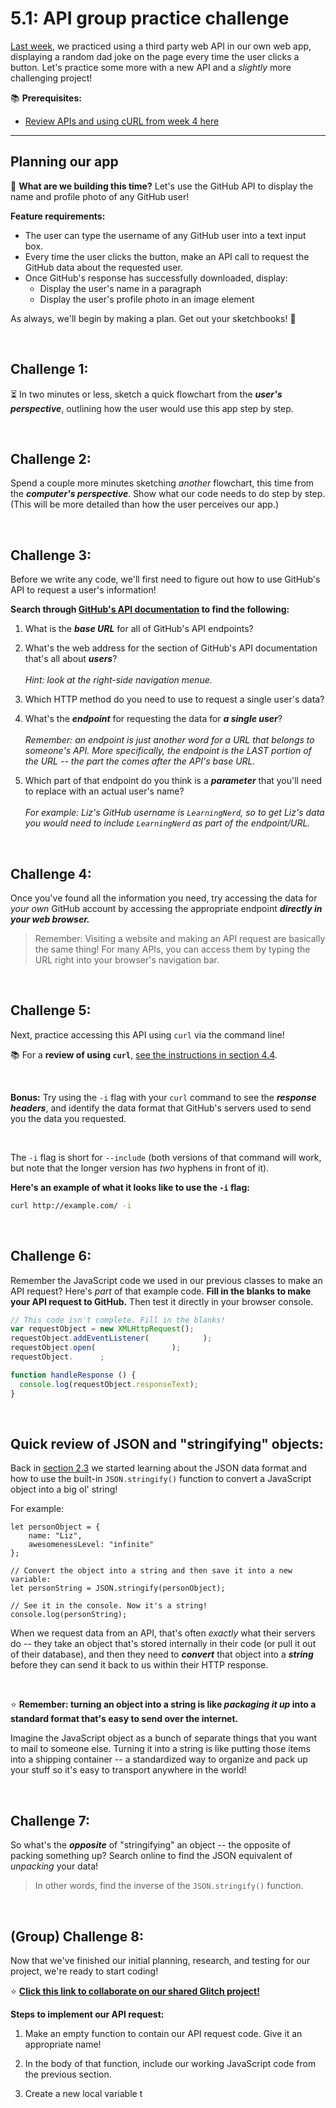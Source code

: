 # 5.1: API group practice challenge

[Last week](https://github.com/LearnTeachCode/intro-javascript-class/tree/may-2018-int/week-5), we practiced using a third party web API in our own web app, displaying a random dad joke on the page every time the user clicks a button. Let's practice some more with a new API and a *slightly* more challenging project!

:books: **Prerequisites:**
  - [Review APIs and using cURL from week 4 here](https://github.com/LearnTeachCode/intro-javascript-class/tree/may-2018-int/week-4)

<hr/>

## Planning our app

:hammer: **What are we building this time?** Let's use the GitHub API to display the name and profile photo of any GitHub user!

**Feature requirements:**

  - The user can type the username of any GitHub user into a text input box.
  - Every time the user clicks the button, make an API call to request the GitHub data about the requested user.
  - Once GitHub's response has successfully downloaded, display:
    - Display the user's name in a paragraph
    - Display the user's profile photo in an image element

As always, we'll begin by making a plan. Get out your sketchbooks! :pencil:

<br/>

## Challenge 1:

:hourglass_flowing_sand: In two minutes or less, sketch a quick flowchart from the ***user's perspective***, outlining how the user would use this app step by step.

<br/>

## Challenge 2:

Spend a couple more minutes sketching *another* flowchart, this time from the ***computer's perspective***. Show what our code needs to do step by step. (This will be more detailed than how the user perceives our app.)

<br/>

## Challenge 3:

Before we write any code, we'll first need to figure out how to use GitHub's API to request a user's information!

**Search through [GitHub's API documentation](https://developer.github.com/v3/) to find the following:**

  1. What is the ***base URL*** for all of GitHub's API endpoints?
  
  2. What's the web address for the section of GitHub's API documentation that's all about ***users***? <br/><br/> *Hint: look at the right-side navigation menue.*
  
  3. Which HTTP method do you need to use to request a single user's data?
  
  4. What's the ***endpoint*** for requesting the data for ***a single user***? <br/><br/> *Remember: an endpoint is just another word for a URL that belongs to someone's API. More specifically, the endpoint is the LAST portion of the URL -- the part the comes after the API's base URL.*
  
  5. Which part of that endpoint do you think is a ***parameter*** that you'll need to replace with an actual user's name? <br/><br/>*For example: Liz's GitHub username is `LearningNerd`, so to get Liz's data you would need to include `LearningNerd` as part of the endpoint/URL.*
  
<br/>

## Challenge 4:
  
Once you've found all the information you need, try accessing the data for *your own* GitHub account by accessing the appropriate endpoint ***directly in your web browser.***

  > Remember: Visiting a website and making an API request are basically the same thing! For many APIs, you can access them by typing the URL right into your browser's navigation bar.

<br/>

## Challenge 5:

Next, practice accessing this API using `curl` via the command line!

  :books: For a **review of using `curl`**, [see the instructions in section 4.4](https://github.com/LearnTeachCode/intro-javascript-class/blob/may-2018-int/week-4/4-4-curl-intro.md).

<br/>

**Bonus:** Try using the `-i` flag with your `curl` command to see the ***response headers***, and identify the data format that GitHub's servers used to send you the data you requested.

<br/>

The `-i` flag is short for `--include` (both versions of that command will work, but note that the longer version has *two* hyphens in front of it).

**Here's an example of what it looks like to use the `-i` flag:**

```bash
curl http://example.com/ -i
```

<br/>

## Challenge 6:

Remember the JavaScript code we used in our previous classes to make an API request? Here's *part* of that example code. **Fill in the blanks to make your API request to GitHub.** Then test it directly in your browser console.

```javascript
// This code isn't complete. Fill in the blanks!
var requestObject = new XMLHttpRequest();
requestObject.addEventListener(            );
requestObject.open(                 );
requestObject.      ;

function handleResponse () {
  console.log(requestObject.responseText);
}
```

<br/>

## Quick review of JSON and "stringifying" objects:

Back in [section 2.3](https://github.com/LearnTeachCode/intro-javascript-class/blob/may-2018-int/week-2/2-3-json-intro.md) we started learning about the JSON data format and how to use the built-in `JSON.stringify()` function to convert a JavaScript object into a big ol' string!

For example:

```javacsript
let personObject = {
	name: "Liz",
	awesomenessLevel: "infinite"
};

// Convert the object into a string and then save it into a new variable:
let personString = JSON.stringify(personObject);

// See it in the console. Now it's a string!
console.log(personString);
```

When we request data from an API, that's often *exactly* what their servers do -- they take an object that's stored internally in their code (or pull it out of their database), and then they need to ***convert*** that object into a ***string*** before they can send it back to us within their HTTP response.

<br/>

:star: **Remember: turning an object into a string is like *packaging it up* into a standard format that's easy to send over the internet.**

Imagine the JavaScript object as a bunch of separate things that you want to mail to someone else. Turning it into a string is like putting those items into a shipping container -- a standardized way to organize and pack up your stuff so it's easy to transport anywhere in the world!

<br/>

## Challenge 7:

So what's the ***opposite*** of "stringifying" an object -- the opposite of packing something up? Search online to find the JSON equivalent of *unpacking* your data!

  > In other words, find the inverse of the `JSON.stringify()` function.

<br/>

## (Group) Challenge 8:

Now that we've finished our initial planning, research, and testing for our project, we're ready to start coding!

:star: **[Click this link to collaborate on our shared Glitch project!](https://glitch.com/edit/#!/join/826ce4c3-4848-4d3e-b8f0-8633dd4b14d5)**

**Steps to implement our API request:**

  1. Make an empty function to contain our API request code. Give it an appropriate name!
  
  2. In the body of that function, include our working JavaScript code from the previous section.
  
  3. Create a new local variable t
  
  

<br/>

